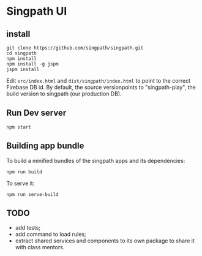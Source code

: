 # Singpath UI

## install

```shell
git clone https://github.com/singpath/singpath.git
cd singpath
npm install
npm install -g jspm
jspm install
```

Edit `src/index.html` and `dist/singpath/index.html` to point to the correct
Firebase DB id. By default, the source versionpoints to "singpath-play", the
build version to singpath (our production DB).


## Run Dev server

```shell
npm start
```

## Building app bundle

To build a minified bundles of the singpath apps and its dependencies:
```shell
npm run build
```

To serve it:
```shell
npm run serve-build
```


## TODO

- add tests;
- add command to load rules;
- extract shared services and components to its own package to share it with
class mentors.
